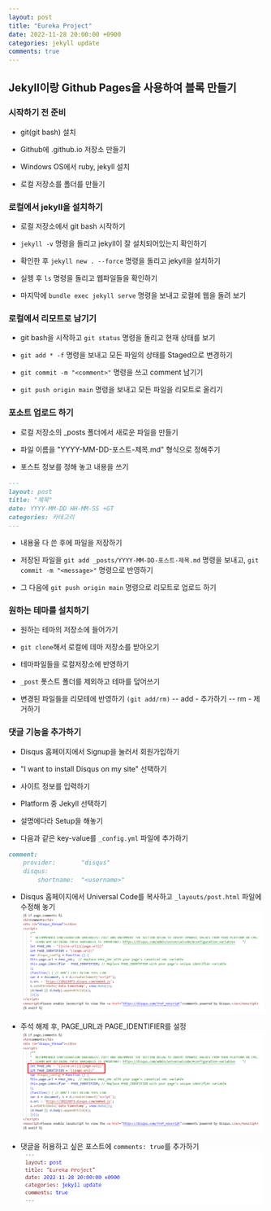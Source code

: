 ```yaml
---
layout: post
title: "Eureka Project"
date: 2022-11-28 20:00:00 +0900
categories: jekyll update
comments: true
---
```


## Jekyll이랑 Github Pages을 사용하여 블록 만들기

### 시작하기 전 준비 

- git(git bash) 설치

- Github에 <username>.github.io 저장소 만들기

<!--more-->

- Windows OS에서 ruby, jekyll 설치

- 로컬 저장소를 폴더를 만들기

### 로컬에서 jekyll을 설치하기

- 로컬 저장소에서 git bash 시작하기

- ``jekyll -v`` 명령을 돌리고 jekyll이 잘 설치되어있는지 확인하기

- 확인한 후 ``jekyll new . --force`` 명령을 돌리고 jekyll을 설치하기

- 실헹 후 ``ls`` 명령을 돌리고 웹파일들을 확인하기

- 마지막에 ``bundle exec jekyll serve`` 명령을 보내고 로컬에 웹을 돌려 보기

### 로컬에서 리모트로 남기기

- git bash을 시작하고 ``git status`` 명령을 돌리고 현재 상태를 보기

- ``git add * -f`` 명령을 보내고 모든 파일의 상태를 Staged으로 변경하기

- ``git commit -m "<comment>"`` 명령을 쓰고 comment 남기기

- ``git push origin main`` 명령을 보내고 모든 파일을 리모트로 올리기

### 포소트 업로드 하기

- 로컬 저장소의 _posts 폴더에서 새로운 파일을 만들기

- 파일 이름을 "YYYY-MM-DD-포스트-제목.md" 형식으로 정해주기

- 포스트 정보를 정해 놓고 내용을 쓰기

```markdown
---
layout: post
title: "제목"
date: YYYY-MM-DD HH-MM-SS +GT
categories: 카테고리
---
```

- 내용울 다 쓴 후에 파일을 저장하기

- 저장된 파일을 ``git add _posts/YYYY-MM-DD-포스트-제목.md`` 명령을 보내고, ``git commit -m "<message>"`` 명령으로 반영하기 

- 그 다음에 ``git push origin main`` 명령으로 리모트로 업로드 하기

### 원하는 테마를 설치하기 

- 원하는 테마의 저장소에 들어가기

- ``git clone``해서 로컬에 데마 저장소를 받아오기

- 테마파일들을 로컬저장소에 반영하기 

- ``_post`` 폿스트 폴더를 제외하고 테마를 덮어쓰기

- 변경된 파일들을 리모테에 반영하기 ``(git add/rm)`` 
-- add - 추가하기 
-- rm - 제거하기

### 댓글 기능을 추가하기

- Disqus 홈페이지에서 Signup을 눌러서 회원가입하기

- "I want to install Disqus on my site" 선택하기

- 사이트 정보를 입력하기

- Platform 중 Jekyll 선택하기

- 설명에다라 Setup을 해놓기

- 다음과 같은 key-value를 ``_config.yml`` 파일에 추가하기 
```markdown
comment: 
    provider:       "disqus"
    disqus:
        shortname:  "<username>"
```

- Disqus 홈페이지에서 Universal Code를 복사하고 ``_layouts/post.html`` 파일에 수정해 놓기 
![screenshot](https://raw.githubusercontent.com/20223073/20223073.github.io/main/public/screenshot.png)

- 주석 해제 후, PAGE_URL과 PAGE_IDENTIFIER를 설정
![sceenshot](https://raw.githubusercontent.com/20223073/20223073.github.io/main/public/screenshot1.png)

- 댓글을 허용하고 싶은 포스트에 ``comments: true``를 추가하기 
![screenshot](https://raw.githubusercontent.com/20223073/20223073.github.io/main/public/screenshot2.png)